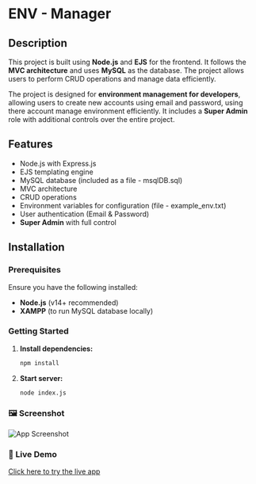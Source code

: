 # ENV - Manager

## Description
This project is built using **Node.js** and **EJS** for the frontend. It follows the **MVC architecture** and uses **MySQL** as the database. The project allows users to perform CRUD operations and manage data efficiently.

The project is designed for **environment management for developers**, allowing users to create new accounts using email and password, using there account manage environment efficiently. It includes a **Super Admin** role with additional controls over the entire project.

## Features
- Node.js with Express.js
- EJS templating engine
- MySQL database (included as a file - msqlDB.sql)
- MVC architecture
- CRUD operations
- Environment variables for configuration (file - example_env.txt)
- User authentication (Email & Password)
- **Super Admin** with full control

## Installation

### Prerequisites
Ensure you have the following installed:
- **Node.js** (v14+ recommended)
- **XAMPP** (to run MySQL database locally)

### Getting Started

1. **Install dependencies:**

   ```bash
   npm install

2. **Start server:**

   ```bash
   node index.js  


### 🖼️ Screenshot
![App Screenshot](./public/images/Screenshot.png)

### 🚀 Live Demo
[Click here to try the live app](https://env-management-bz.onrender.com/)